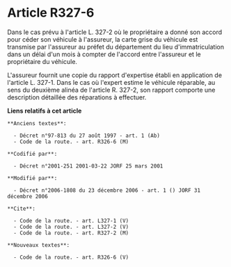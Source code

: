 # Article R327-6

Dans le cas prévu à l'article L. 327-2 où le propriétaire a donné son accord pour céder son véhicule à l'assureur, la carte
grise du véhicule est transmise par l'assureur au préfet du département du lieu d'immatriculation dans un délai d'un mois à
compter de l'accord entre l'assureur et le propriétaire du véhicule.

L'assureur fournit une copie du rapport d'expertise établi en application de l'article L. 327-1. Dans le cas où l'expert
estime le véhicule réparable, au sens du deuxième alinéa de l'article R. 327-2, son rapport comporte une description
détaillée des réparations à effectuer.

**Liens relatifs à cet article**

	**Anciens textes**:

	  - Décret n°97-813 du 27 août 1997 - art. 1 (Ab)
	  - Code de la route. - art. R326-6 (M)

	**Codifié par**:

	  - Décret n°2001-251 2001-03-22 JORF 25 mars 2001

	**Modifié par**:

	  - Décret n°2006-1808 du 23 décembre 2006 - art. 1 () JORF 31 décembre 2006

	**Cite**:

	  - Code de la route. - art. L327-1 (V)
	  - Code de la route. - art. L327-2 (V)
	  - Code de la route. - art. R327-2 (M)

	**Nouveaux textes**:

	  - Code de la route. - art. R326-6 (V)
